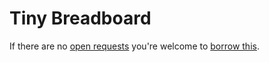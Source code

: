 # Tiny Breadboard
If there are no [open requests](../../../../issues?q=is%3Aissue+is%3Aopen+%22Tiny+Breadboard%22) you're welcome to [borrow this](../../../../issues/new?title=Borrow+request+for+Tiny+Breadboard&body=1+piece+of+%5Bthis%5D%28..%2Fblob%2Fmain%2F.%2FParts%2FBreadboards%2FTiny_Breadboard.md%29+for+~2+weeks.).